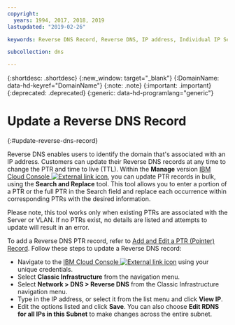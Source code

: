 ```yaml
---
copyright:
  years: 1994, 2017, 2018, 2019
lastupdated: "2019-02-26"

keywords: Reverse DNS Record, Reverse DNS, IP address, Individual IP Select

subcollection: dns

---
```


{:shortdesc: .shortdesc}
{:new_window: target="_blank"}
{:DomainName: data-hd-keyref="DomainName"}
{:note: .note}
{:important: .important}
{:deprecated: .deprecated}
{:generic: data-hd-programlang="generic"}

# Update a Reverse DNS Record
{:#update-reverse-dns-record}

Reverse DNS enables users to identify the domain that's associated with an IP address. Customers can update their Reverse DNS records at any time to change the PTR and time to live (TTL). Within the **Manage** version [IBM Cloud Console ![External link icon](../../icons/launch-glyph.svg "External link icon")](https://{DomainName}/), you can update PTR records in bulk, using the **Search and Replace** tool. This tool allows you to enter a portion of a PTR or the full PTR in the Search field and replace each occurrence within corresponding PTRs with the desired information.

Please note, this tool works only when existing PTRs are associated with the Server or VLAN. If no PTRs exist, no details are listed and attempts to update will result in an error.

To add a Reverse DNS PTR record, refer to [Add and Edit a PTR (Pointer) Record](/docs/dns?topic=dns-add-or-edit-a-ptr-pointer-record). Follow these steps to update a Reverse DNS record:

 * Navigate to the [IBM Cloud Console ![External link icon](../../icons/launch-glyph.svg "External link icon")](https://{DomainName}/) using your unique credentials.
 * Select **Classic Infrastructure** from the navigation menu.
 * Select **Network > DNS > Reverse DNS** from the Classic Infrastructure navigation menu.
 * Type in the IP address, or select it from the list menu and click **View IP**.
 * Edit the options listed and click **Save**. You can also choose **Edit RDNS for all IPs in this Subnet** to make changes across the entire subnet.

